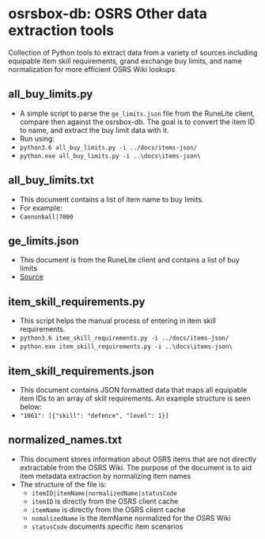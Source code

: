 # osrsbox-db: OSRS Other data extraction tools

Collection of Python tools to extract data from a variety of sources including equipable item skill requirements, grand exchange buy limits, and name normalization for more efficient OSRS Wiki lookups

## all_buy_limits.py

- A simple script to parse the `ge_limits.json` file from the RuneLite client, compare then against the osrsbox-db. The goal is to convert the item ID to name, and extract the buy limit data with it.
- Run using:
- `python3.6 all_buy_limits.py -i ../docs/items-json/`
- `python.exe all_buy_limits.py -i ..\docs\items-json\`

## all_buy_limits.txt

- This document contains a list of item name to buy limits.
- For example:
- `Cannonball|7000`

## ge_limits.json

- This document is from the RuneLite client and contains a list of buy limits
- [Source](https://github.com/runelite/runelite/blob/master/runelite-client/src/main/resources/net/runelite/client/plugins/grandexchange/ge_limits.json)

## item_skill_requirements.py

- This script helps the manual process of entering in item skill requirements.
- `python3.6 item_skill_requirements.py -i ../docs/items-json/`
- `python.exe item_skill_requirements.py -i ..\docs\items-json\`

## item_skill_requirements.json

- This document contains JSON formatted data that maps all equipable item IDs to an array of skill requirements. An example structure is seen below:
- `"1061": [{"skill": "defence", "level": 1}]`

## normalized_names.txt

- This document stores information about OSRS items that are not directly extractable from the OSRS Wiki. The purpose of the document is to aid item metadata extraction by normalizing item names
- The structure of the file is:
    - `itemID|itemName|normalizedName|statusCode`
    - `itemID` is directly from the OSRS client cache
    - `itemName` is directly from the OSRS client cache
    - `nomalizedName` is the itemName normalized for the OSRS Wiki
    - `statusCode` documents specific item scenarios
